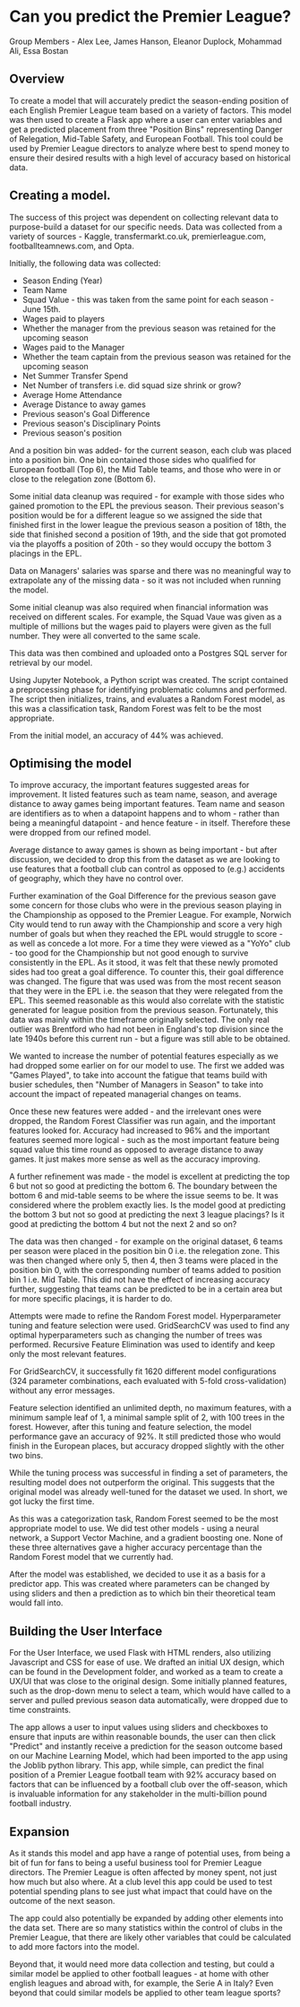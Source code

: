 # Can you predict the Premier League?

Group Members - Alex Lee, James Hanson, Eleanor Duplock, Mohammad Ali, Essa Bostan

## Overview

To create a model that will accurately predict the season-ending position of each English Premier League team based on a variety of factors.  This model was then used to create a Flask app where a user can enter variables and get a predicted placement from three "Position Bins" representing Danger of Relegation, Mid-Table Safety, and European Football. This tool could be used by Premier League directors to analyze where best to spend money to ensure their desired results with a high level of accuracy based on historical data.

## Creating a model.

The success of this project was dependent on collecting relevant data to purpose-build a dataset for our specific needs.  Data was collected from a variety of sources - Kaggle, transfermarkt.co.uk, premierleague.com, footballteamnews.com, and Opta.

Initially, the following data was collected:

- Season Ending (Year)
- Team Name
- Squad Value - this was taken from the same point for each season - June 15th.
- Wages paid to players
- Whether the manager from the previous season was retained for the upcoming season
- Wages paid to the Manager
- Whether the team captain from the previous season was retained for the upcoming season
- Net Summer Transfer Spend
- Net Number of transfers i.e. did squad size shrink or grow?
- Average Home Attendance
- Average Distance to away games
- Previous season's Goal Difference
- Previous season's Disciplinary Points
- Previous season's position

And a position bin was added- for the current season, each club was placed into a position bin.  One bin contained those sides who qualified for European football (Top 6), the Mid Table teams, and those who were in or close to the relegation zone (Bottom 6).

Some initial data cleanup was required - for example with those sides who gained promotion to the EPL the previous season.  Their previous season's position would be for a different league so we assigned the side that finished first in the lower league the previous season a position of 18th, the side that finished second a position of 19th, and the side that got promoted via the playoffs a position of 20th - so they would occupy the bottom 3 placings in the EPL.

Data on Managers' salaries was sparse and there was no meaningful way to extrapolate any of the missing data - so it was not included when running the model.

Some initial cleanup was also required when financial information was received on different scales.  For example, the Squad Vaue was given as a multiple of millions but the wages paid to players were given as the full number.  They were all converted to the same scale.

This data was then combined and uploaded onto a Postgres SQL server for retrieval by our model.

Using Jupyter Notebook, a Python script was created.  The script contained a preprocessing phase for identifying problematic columns and performed.  The script then initializes, trains, and evaluates a Random Forest model, as this was a classification task, Random Forest was felt to be the most appropriate.

From the initial model, an accuracy of 44% was achieved.

## Optimising the model

To improve accuracy, the important features suggested areas for improvement.  It listed features such as team name, season, and average distance to away games being important features.  Team name and season are identifiers as to when a datapoint happens and to whom - rather than being a meaningful datapoint - and hence feature - in itself.  Therefore these were dropped from our refined model.

Average distance to away games is shown as being important - but after discussion, we decided to drop this from the dataset as we are looking to use features that a football club can control as opposed to (e.g.) accidents of geography, which they have no control over.

Further examination of the Goal Difference for the previous season gave some concern for those clubs who were in the previous season playing in the Championship as opposed to the Premier League.  For example, Norwich City would tend to run away with the Championship and score a very high number of goals but when they reached the EPL would struggle to score - as well as concede a lot more.  For a time they were viewed as a "YoYo" club - too good for the Championship but not good enough to survive consistently in the EPL.  As it stood, it was felt that these newly promoted sides had too great a goal difference.  To counter this, their goal difference was changed.  The figure that was used was from the most recent season that they were in the EPL i.e. the season that they were relegated from the EPL.  This seemed reasonable as this would also correlate with the statistic generated for league position from the previous season.  Fortunately, this data was mainly within the timeframe originally selected.  The only real outlier was Brentford who had not been in England's top division since the late 1940s before this current run - but a figure was still able to be obtained.

We wanted to increase the number of potential features especially as we had dropped some earlier on for our model to use.  The first we added was "Games Played", to take into account the fatigue that teams build with busier schedules, then "Number of Managers in Season" to take into account the impact of repeated managerial changes on teams.

Once these new features were added - and the irrelevant ones were dropped, the Random Forest Classifier was run again, and the important features looked for.  Accuracy had increased to 96% and the important features seemed more logical - such as the most important feature being squad value this time round as opposed to average distance to away games.  It just makes more sense as well as the accuracy improving.

A further refinement was made - the model is excellent at predicting the top 6 but not so good at predicting the bottom 6.  The boundary between the bottom 6 and mid-table seems to be where the issue seems to be.  It was considered where the problem exactly lies.  Is the model good at predicting the bottom 3 but not so good at predicting the next 3 league placings?  Is it good at predicting the bottom 4 but not the next 2 and so on?  

The data was then changed - for example on the original dataset, 6 teams per season were placed in the position bin 0 i.e. the relegation zone.  This was then changed where only 5, then 4, then 3 teams were placed in the position bin 0, with the corresponding number of teams added to position bin 1 i.e. Mid Table.  This did not have the effect of increasing accuracy further, suggesting that teams can be predicted to be in a certain area but for more specific placings, it is harder to do.

Attempts were made to refine the Random Forest model.  Hyperparameter tuning and feature selection were used.  GridSearchCV was used to find any optimal hyperparameters such as changing the number of trees was performed.  Recursive Feature Elimination was used to identify and keep only the most relevant features.

For GridSearchCV, it successfully fit 1620 different model configurations (324 parameter combinations, each evaluated with 5-fold cross-validation) without any error messages.

Feature selection identified an unlimited depth, no maximum features, with a minimum sample leaf of 1, a minimal sample split of 2, with 100 trees in the forest.  However, after this tuning and feature selection, the model performance gave an accuracy of 92%.  It still predicted those who would finish in the European places, but accuracy dropped slightly with the other two bins.  

While the tuning process was successful in finding a set of parameters, the resulting model does not outperform the original. This suggests that the original model was already well-tuned for the dataset we used.  In short, we got lucky the first time.

As this was a categorization task, Random Forest seemed to be the most appropriate model to use.  We did test other models - using a neural network, a Support Vector Machine, and a gradient boosting one.  None of these three alternatives gave a higher accuracy percentage than the Random Forest model that we currently had.

After the model was established, we decided to use it as a basis for a predictor app.  This was created where parameters can be changed by using sliders and then a prediction as to which bin their theoretical team would fall into.

## Building the User Interface

For the User Interface, we used Flask with HTML renders, also utilizing Javascript and CSS for ease of use. We drafted an initial UX design, which can be found in the Development folder, and worked as a team to create a UX/UI that was close to the original design. Some initially planned features, such as the drop-down menu to select a team, which would have called to a server and pulled previous season data automatically, were dropped due to time constraints.

The app allows a user to input values using sliders and checkboxes to ensure that inputs are within reasonable bounds, the user can then click "Predict" and instantly receive a prediction for the season outcome based on our Machine Learning Model, which had been imported to the app using the Joblib python library. This app, while simple, can predict the final position of a Premier League football team with 92% accuracy based on factors that can be influenced by a football club over the off-season, which is invaluable information for any stakeholder in the multi-billion pound football industry.

## Expansion

As it stands this model and app have a range of potential uses, from being a bit of fun for fans to being a useful business tool for Premier League directors. The Premier League is often affected by money spent, not just how much but also where. At a club level this app could be used to test potential spending plans to see just what impact that could have on the outcome of the next season.

The app could also potentially be expanded by adding other elements into the data set. There are so many statistics within the control of clubs in the Premier League, that there are likely other variables that could be calculated to add more factors into the model.

Beyond that, it would need more data collection and testing, but could a similar model be applied to other football leagues - at home with other english leagues and abroad with, for example, the Serie A in Italy? Even beyond that could similar models be applied to other team league sports?

